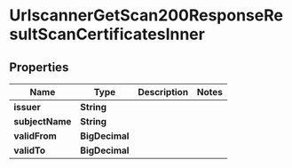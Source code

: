 

# UrlscannerGetScan200ResponseResultScanCertificatesInner


## Properties

| Name | Type | Description | Notes |
|------------ | ------------- | ------------- | -------------|
|**issuer** | **String** |  |  |
|**subjectName** | **String** |  |  |
|**validFrom** | **BigDecimal** |  |  |
|**validTo** | **BigDecimal** |  |  |



